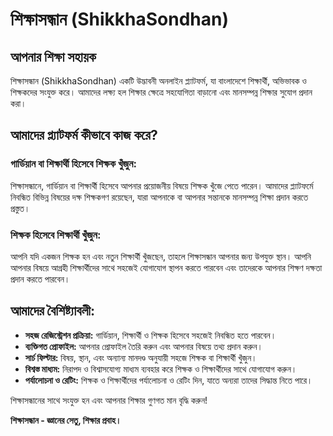 # শিক্ষাসন্ধান (ShikkhaSondhan)
## আপনার শিক্ষা সহায়ক

শিক্ষাসন্ধান (ShikkhaSondhan) একটি উদ্ভাবনী অনলাইন প্ল্যাটফর্ম, যা বাংলাদেশে শিক্ষার্থী, অভিভাবক ও শিক্ষকদের সংযুক্ত করে। আমাদের লক্ষ্য হল শিক্ষার ক্ষেত্রে সহযোগিতা বাড়ানো এবং মানসম্পন্ন শিক্ষার সুযোগ প্রদান করা।

## আমাদের প্ল্যাটফর্ম কীভাবে কাজ করে?

### গার্ডিয়ান বা শিক্ষার্থী হিসেবে শিক্ষক খুঁজুন:
শিক্ষাসন্ধানে, গার্ডিয়ান বা শিক্ষার্থী হিসেবে আপনার প্রয়োজনীয় বিষয়ে শিক্ষক খুঁজে পেতে পারেন। আমাদের প্ল্যাটফর্মে নিবন্ধিত বিভিন্ন বিষয়ের দক্ষ শিক্ষকগণ রয়েছেন, যারা আপনাকে বা আপনার সন্তানকে মানসম্পন্ন শিক্ষা প্রদান করতে প্রস্তুত।

### শিক্ষক হিসেবে শিক্ষার্থী খুঁজুন:
আপনি যদি একজন শিক্ষক হন এবং নতুন শিক্ষার্থী খুঁজছেন, তাহলে শিক্ষাসন্ধান আপনার জন্য উপযুক্ত স্থান। আপনি আপনার বিষয়ে আগ্রহী শিক্ষার্থীদের সাথে সহজেই যোগাযোগ স্থাপন করতে পারবেন এবং তাদেরকে আপনার শিক্ষণ দক্ষতা প্রদান করতে পারবেন।

## আমাদের বৈশিষ্ট্যাবলী:
- **সহজ রেজিস্ট্রেশন প্রক্রিয়া:** গার্ডিয়ান, শিক্ষার্থী ও শিক্ষক হিসেবে সহজেই নিবন্ধিত হতে পারবেন।
- **ব্যক্তিগত প্রোফাইল:** আপনার প্রোফাইল তৈরি করুন এবং আপনার বিষয়ে তথ্য প্রদান করুন।
- **সার্চ ফিল্টার:** বিষয়, স্থান, এবং অন্যান্য মানদণ্ড অনুযায়ী সহজে শিক্ষক বা শিক্ষার্থী খুঁজুন।
- **বিশ্বস্ত মাধ্যম:** নিরাপদ ও বিশ্বাসযোগ্য মাধ্যম ব্যবহার করে শিক্ষক ও শিক্ষার্থীদের সাথে যোগাযোগ করুন।
- **পর্যালোচনা ও রেটিং:** শিক্ষক ও শিক্ষার্থীদের পর্যালোচনা ও রেটিং দিন, যাতে অন্যরা তাদের সিদ্ধান্ত নিতে পারে।

শিক্ষাসন্ধানের সাথে সংযুক্ত হন এবং আপনার শিক্ষার গুণগত মান বৃদ্ধি করুন!

**শিক্ষাসন্ধান - জ্ঞানের সেতু, শিক্ষার প্রবাহ।**
